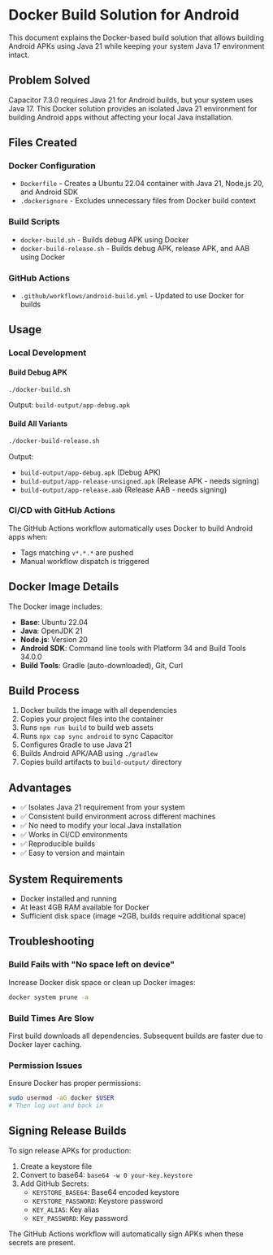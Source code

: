 # Docker Build Solution for Android

This document explains the Docker-based build solution that allows building Android APKs using Java 21 while keeping your system Java 17 environment intact.

## Problem Solved

Capacitor 7.3.0 requires Java 21 for Android builds, but your system uses Java 17. This Docker solution provides an isolated Java 21 environment for building Android apps without affecting your local Java installation.

## Files Created

### Docker Configuration
- `Dockerfile` - Creates a Ubuntu 22.04 container with Java 21, Node.js 20, and Android SDK
- `.dockerignore` - Excludes unnecessary files from Docker build context

### Build Scripts
- `docker-build.sh` - Builds debug APK using Docker
- `docker-build-release.sh` - Builds debug APK, release APK, and AAB using Docker

### GitHub Actions
- `.github/workflows/android-build.yml` - Updated to use Docker for builds

## Usage

### Local Development

#### Build Debug APK
```bash
./docker-build.sh
```
Output: `build-output/app-debug.apk`

#### Build All Variants
```bash
./docker-build-release.sh
```
Output:
- `build-output/app-debug.apk` (Debug APK)
- `build-output/app-release-unsigned.apk` (Release APK - needs signing)
- `build-output/app-release.aab` (Release AAB - needs signing)

### CI/CD with GitHub Actions

The GitHub Actions workflow automatically uses Docker to build Android apps when:
- Tags matching `v*.*.*` are pushed
- Manual workflow dispatch is triggered

## Docker Image Details

The Docker image includes:
- **Base**: Ubuntu 22.04
- **Java**: OpenJDK 21
- **Node.js**: Version 20
- **Android SDK**: Command line tools with Platform 34 and Build Tools 34.0.0
- **Build Tools**: Gradle (auto-downloaded), Git, Curl

## Build Process

1. Docker builds the image with all dependencies
2. Copies your project files into the container
3. Runs `npm run build` to build web assets
4. Runs `npx cap sync android` to sync Capacitor
5. Configures Gradle to use Java 21
6. Builds Android APK/AAB using `./gradlew`
7. Copies build artifacts to `build-output/` directory

## Advantages

- ✅ Isolates Java 21 requirement from your system
- ✅ Consistent build environment across different machines
- ✅ No need to modify your local Java installation
- ✅ Works in CI/CD environments
- ✅ Reproducible builds
- ✅ Easy to version and maintain

## System Requirements

- Docker installed and running
- At least 4GB RAM available for Docker
- Sufficient disk space (image ~2GB, builds require additional space)

## Troubleshooting

### Build Fails with "No space left on device"
Increase Docker disk space or clean up Docker images:
```bash
docker system prune -a
```

### Build Times Are Slow
First build downloads all dependencies. Subsequent builds are faster due to Docker layer caching.

### Permission Issues
Ensure Docker has proper permissions:
```bash
sudo usermod -aG docker $USER
# Then log out and back in
```

## Signing Release Builds

To sign release APKs for production:

1. Create a keystore file
2. Convert to base64: `base64 -w 0 your-key.keystore`
3. Add GitHub Secrets:
   - `KEYSTORE_BASE64`: Base64 encoded keystore
   - `KEYSTORE_PASSWORD`: Keystore password
   - `KEY_ALIAS`: Key alias
   - `KEY_PASSWORD`: Key password

The GitHub Actions workflow will automatically sign APKs when these secrets are present.